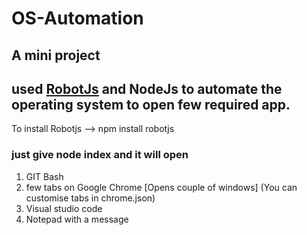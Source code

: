 # OS-Automation
## A mini project 
## used <a href="https://www.npmjs.com/package/robotjs">RobotJs</a> and NodeJs to automate the operating system to open few required app.
To install Robotjs --> npm install robotjs
### just give <b>node index</b> and it will open 
1. GIT Bash
2. few tabs on Google Chrome [Opens couple of windows]
  (You can customise tabs in chrome.json)
3. Visual studio code
4. Notepad with a message
